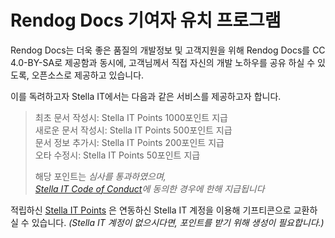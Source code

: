 # Rendog Docs 기여자 유치 프로그램

Rendog Docs는 더욱 좋은 품질의 개발정보 및 고객지원을 위해 Rendog Docs를 CC 4.0-BY-SA로 제공함과 동시에, 고객님께서 직접 자신의 개발 노하우를 공유 하실 수 있도록, 오픈소스로 제공하고 있습니다.  

이를 독려하고자 Stella IT에서는 다음과 같은 서비스를 제공하고자 합니다.

> 최초 문서 작성시: Stella IT Points 1000포인트 지급  
> 새로운 문서 작성시: Stella IT Points 500포인트 지급  
> 문서 정보 추가시: Stella IT Points 200포인트 지급  
> 오타 수정시: Stella IT Points 50포인트 지급  
>
> 해당 포인트는 *심사를 통과하였으며,  
> [Stella IT Code of Conduct](https://opensource.stella-it.com/code_of_conduct)에 동의한 경우에 한해 지급됩니다*

적립하신 [Stella IT Points](https://points.stella-it.com) 은 연동하신 Stella IT 계정을 이용해 기프티콘으로 교환하실 수 있습니다. *(Stella IT 계정이 없으시다면, 포인트를 받기 위해 생성이 필요합니다.)* 
